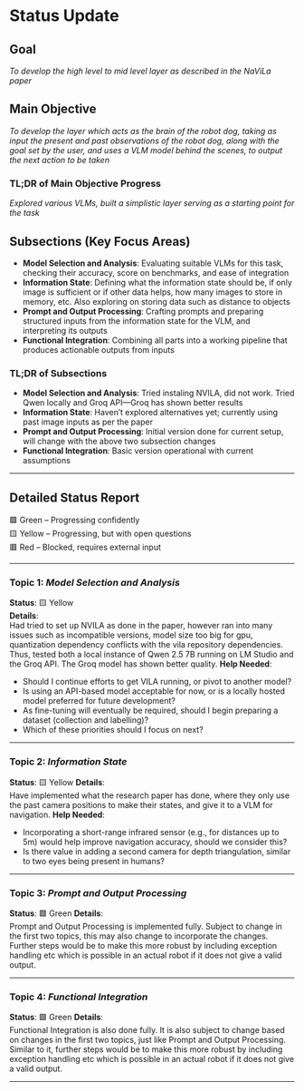 
# Status Update

## Goal
_To develop the high level to mid level layer as described in the NaViLa paper_

## Main Objective
_To develop the layer which acts as the brain of the robot dog, taking as input the present and past observations of the robot dog, along with the goal set by the user, and uses a VLM model behind the scenes, to output the next action to be taken_

### TL;DR of Main Objective Progress
_Explored various VLMs, built a simplistic layer serving as a starting point for the task_

## Subsections (Key Focus Areas)
- **Model Selection and Analysis**: Evaluating suitable VLMs for this task, checking their accuracy, score on benchmarks, and ease of integration
- **Information State**: Defining what the information state should be, if only image is sufficient or if other data helps, how many images to store in memory, etc. Also exploring on storing data such as distance to objects
- **Prompt and Output Processing**: Crafting prompts and preparing structured inputs from the information state for the VLM, and interpreting its outputs
- **Functional Integration**: Combining all parts into a working pipeline that produces actionable outputs from inputs

### TL;DR of Subsections
- **Model Selection and Analysis**: Tried instaling NVILA, did not work. Tried Qwen locally and Groq API—Groq has shown better results
- **Information State**: Haven’t explored alternatives yet; currently using past image inputs as per the paper
- **Prompt and Output Processing**: Initial version done for current setup, will change with the above two subsection changes
- **Functional Integration**: Basic version operational with current assumptions
---

## Detailed Status Report

🟩 Green – Progressing confidently  
🟨 Yellow – Progressing, but with open questions  
🟥 Red – Blocked, requires external input

---


### Topic 1: _Model Selection and Analysis_  
**Status**: 🟨 Yellow  
**Details**:  
Had tried to set up NVILA as done in the paper, however ran into many issues such as incompatible versions, model size too big for gpu, quantization dependency conflicts with the vila repository dependencies. Thus, tested both a local instance of Qwen 2.5 7B running on LM Studio and the Groq API. The Groq model has shown better quality.
**Help Needed**:  
- Should I continue efforts to get VILA running, or pivot to another model?  
- Is using an API-based model acceptable for now, or is a locally hosted model preferred for future development?  
- As fine-tuning will eventually be required, should I begin preparing a dataset (collection and labelling)?  
- Which of these priorities should I focus on next?

---

### Topic 2: _Information State_  
**Status**: 🟨 Yellow 
**Details**:  
Have implemented what the research paper has done, where they only use the past camera positions to make their states, and give it to a VLM for navigation.
**Help Needed**:  
- Incorporating a short-range infrared sensor (e.g., for distances up to 5m) would help improve navigation accuracy, should we consider this?  
- Is there value in adding a second camera for depth triangulation, similar to two eyes being present in humans?

---

### Topic 3: _Prompt and Output Processing_  
**Status**: 🟩 Green
**Details**:  
Prompt and Output Processing is implemented fully. Subject to change in the first two topics, this may also change to incorporate the changes. Further steps would be to make this more robust by including exception handling etc which is possible in an actual robot if it does not give a valid output.

---

### Topic 4: _Functional Integration_  
**Status**: 🟩 Green
**Details**:  
Functional Integration is also done fully. It is also subject to change based on changes in the first two topics, just like Prompt and Output Processing. Similar to it, further steps would be to make this more robust by including exception handling etc which is possible in an actual robot if it does not give a valid output.

---
